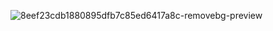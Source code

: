 ![8eef23cdb1880895dfb7c85ed6417a8c-removebg-preview](https://github.com/user-attachments/assets/7a385bca-1086-4f33-8db3-c86abbaf6d8c)
